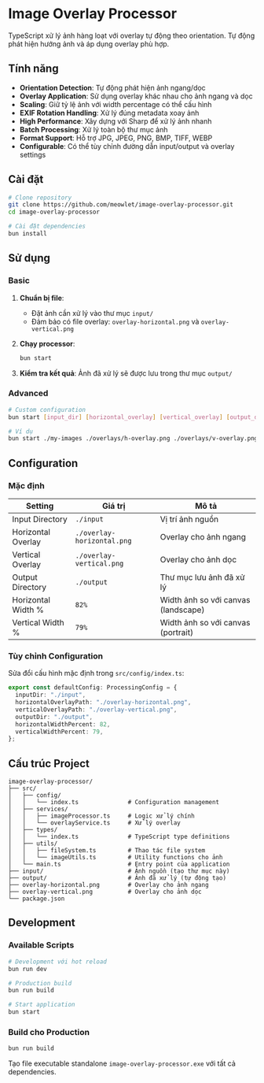 # Image Overlay Processor

TypeScript xử lý ảnh hàng loạt với overlay tự động theo orientation. Tự động phát hiện hướng ảnh và áp dụng overlay phù hợp.

## Tính năng

- **Orientation Detection**: Tự động phát hiện ảnh ngang/dọc
- **Overlay Application**: Sử dụng overlay khác nhau cho ảnh ngang và dọc
- **Scaling**: Giữ tỷ lệ ảnh với width percentage có thể cấu hình
- **EXIF Rotation Handling**: Xử lý đúng metadata xoay ảnh
- **High Performance**: Xây dựng với Sharp để xử lý ảnh nhanh
- **Batch Processing**: Xử lý toàn bộ thư mục ảnh
- **Format Support**: Hỗ trợ JPG, JPEG, PNG, BMP, TIFF, WEBP
- **Configurable**: Có thể tùy chỉnh đường dẫn input/output và overlay settings

## Cài đặt

```bash
# Clone repository
git clone https://github.com/meowlet/image-overlay-processor.git
cd image-overlay-processor

# Cài đặt dependencies
bun install
```

## Sử dụng

### Basic

1. **Chuẩn bị file**:

   - Đặt ảnh cần xử lý vào thư mục `input/`
   - Đảm bảo có file overlay: `overlay-horizontal.png` và `overlay-vertical.png`

2. **Chạy processor**:

   ```bash
   bun start
   ```

3. **Kiểm tra kết quả**: Ảnh đã xử lý sẽ được lưu trong thư mục `output/`

### Advanced

```bash
# Custom configuration
bun start [input_dir] [horizontal_overlay] [vertical_overlay] [output_dir]

# Ví dụ
bun start ./my-images ./overlays/h-overlay.png ./overlays/v-overlay.png ./processed
```

## Configuration

### Mặc định

| Setting            | Giá trị                    | Mô tả                               |
| ------------------ | -------------------------- | ----------------------------------- |
| Input Directory    | `./input`                  | Vị trí ảnh nguồn                    |
| Horizontal Overlay | `./overlay-horizontal.png` | Overlay cho ảnh ngang               |
| Vertical Overlay   | `./overlay-vertical.png`   | Overlay cho ảnh dọc                 |
| Output Directory   | `./output`                 | Thư mục lưu ảnh đã xử lý            |
| Horizontal Width % | `82%`                      | Width ảnh so với canvas (landscape) |
| Vertical Width %   | `79%`                      | Width ảnh so với canvas (portrait)  |

### Tùy chỉnh Configuration

Sửa đổi cấu hình mặc định trong `src/config/index.ts`:

```typescript
export const defaultConfig: ProcessingConfig = {
  inputDir: "./input",
  horizontalOverlayPath: "./overlay-horizontal.png",
  verticalOverlayPath: "./overlay-vertical.png",
  outputDir: "./output",
  horizontalWidthPercent: 82,
  verticalWidthPercent: 79,
};
```

## Cấu trúc Project

```
image-overlay-processor/
├── src/
│   ├── config/
│   │   └── index.ts              # Configuration management
│   ├── services/
│   │   ├── imageProcessor.ts     # Logic xử lý chính
│   │   └── overlayService.ts     # Xử lý overlay
│   ├── types/
│   │   └── index.ts              # TypeScript type definitions
│   ├── utils/
│   │   ├── fileSystem.ts         # Thao tác file system
│   │   └── imageUtils.ts         # Utility functions cho ảnh
│   └── main.ts                   # Entry point của application
├── input/                        # Ảnh nguồn (tạo thư mục này)
├── output/                       # Ảnh đã xử lý (tự động tạo)
├── overlay-horizontal.png        # Overlay cho ảnh ngang
├── overlay-vertical.png          # Overlay cho ảnh dọc
└── package.json
```

## Development

### Available Scripts

```bash
# Development với hot reload
bun run dev

# Production build
bun run build

# Start application
bun start
```

### Build cho Production

```bash
bun run build
```

Tạo file executable standalone `image-overlay-processor.exe` với tất cả dependencies.
